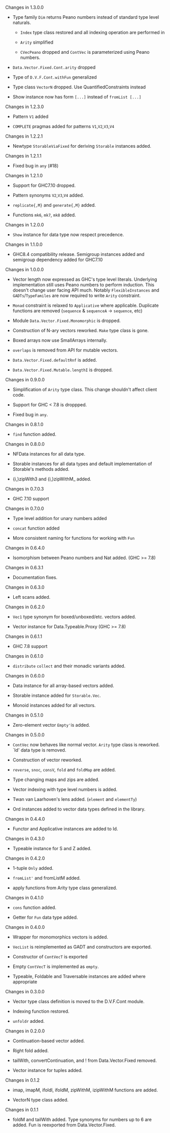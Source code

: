 Changes in 1.3.0.0

  * Type family `Dim` returns Peano numbers instead of standard type level
    naturals.

     - `Index` type class restored and all indexing operation are performed in

	 - `Arity` simplified

	 - `CVecPeano` dropped and `ContVec` is parameterized using Peano numbers.

  * `Data.Vector.Fixed.Cont.arity` dropped

  * Type of `D.V.F.Cont.withFun` generalized

  * Type class `VectorN` dropped. Use QuantifiedConstraints instead

  * Show instance now has form `[...]` instead of `fromList [...]`


Changes in 1.2.3.0

  * Pattern `V1` added

  * `COMPLETE` pragmas added for patterns `V1`,`V2`,`V3`,`V4`


Changes in 1.2.2.1

  * Newtype `StorableViaFixed` for deriving `Storable` instances added.


Changes in 1.2.1.1

  * Fixed bug in `any` (#18)


Changes in 1.2.1.0

  * Support for GHC7.10 dropped.

  * Pattern synonyms `V2`,`V3`,`V4` added.

  * `replicate{,M}` and `generate{,M}` added.

  * Functions `mk6`, `mk7`, `mk8` added.


Changes in 1.2.0.0

  * `Show` instance for data type now respect precedence.

Changes in 1.1.0.0

  * GHC8.4 compatibility release. Semigroup instances added and
    semigroup dependency added for GHC7.10

Changes in 1.0.0.0

  * Vector length now expressed as GHC's type level literals. Underlying
    implementation still uses Peano numbers to perform induction. This doesn't
    change user facing API much. Notably `FlexibleInstances` and
    `GADTs`/`TypeFamiles` are now required to write `Arity` constraint.

  * `Monad` constraint is relaxed to `Applicative` where applicable. Duplicate
    functions are removed (`sequence` & `sequenceA` → `sequence`, etc)

  * Module `Data.Vector.Fixed.Monomorphic` is dropped.

  * Construction of N-ary vectors reworked. `Make` type class is gone.

  * Boxed arrays now use SmallArrays internally.

  * `overlaps` is removed from API for mutable vectors.

  * `Data.Vector.Fixed.defaultRnf` is added.

  * `Data.Vector.Fixed.Mutable.lengthI` is dropped.

Changes in 0.9.0.0

  * Simplification of `Arity` type class. This change shouldn't affect client
    code.

  * Support for GHC < 7.8 is droppped.

  * Fixed bug in `any`.


Changes in 0.8.1.0

  * `find` function added.


Changes in 0.8.0.0

  * NFData instances for all data type.

  * Storable instances for all data types and default implementation of
    Storable's methods added.

  * {i,}zipWith3 and {i,}zipWithM_ added.


Changes in 0.7.0.3

  * GHC 7.10 support


Changes in 0.7.0.0

  * Type level addition for unary numbers added

  * `concat` function added

  * More consistent naming for functions for working with `Fun`


Changes in 0.6.4.0

  * Isomorphism between Peano numbers and Nat added. (GHC >= 7.8)


Changes in 0.6.3.1

  * Documentation fixes.


Changes in 0.6.3.0

  * Left scans added.


Changes in 0.6.2.0

  * `Vec1` type synonym for boxed/unboxed/etc. vectors added.

  * Vector instance for Data.Typeable.Proxy (GHC >= 7.8)


Changes in 0.6.1.1

  * GHC 7.8 support


Changes in 0.6.1.0

  * `distribute` `collect` and their monadic variants added.


Changes in 0.6.0.0

  * Data instance for all array-based vectors added.

  * Storable instance added for `Storable.Vec`.

  * Monoid instances added for all vectors.


Changes in 0.5.1.0

  * Zero-element vector `Empty'`is added.


Changes in 0.5.0.0

  * `ContVec` now behaves like normal vector. `Arity` type class is
    reworked. `Id' data type is removed.

  * Construction of vector reworked.

  * `reverse`, `snoc`, `consV`, `fold` and `foldMap` are added.

  * Type changing maps and zips are added.

  * Vector indexing with type level numbers is added.

  * Twan van Laarhoven's lens added. (`element` and `elementTy`)

  * Ord instances added to vector data types defined in the library.


Changes in 0.4.4.0

  * Functor and Applicative instances are added to Id.


Changes in 0.4.3.0

  * Typeable instance for S and Z added.


Changes in 0.4.2.0

  * 1-tuple `Only` added.

  * `fromList'` and fromListM added.

  * apply functions from Arity type class generalized.


Changes in 0.4.1.0

  * `cons` function added.

  * Getter for `Fun` data type added.


Changes in 0.4.0.0

  * Wrapper for monomorphics vectors is added.

  * `VecList` is reimplemented as GADT and constructors are exported.

  * Constructor of `ContVecT` is exported

  * Empty `ContVecT` is implemented as `empty`.

  * Typeable, Foldable and Traversable instances are added where
    appropriate


Changes in 0.3.0.0

  * Vector type class definition is moved to the D.V.F.Cont module.

  * Indexing function restored.

  * `unfoldr` added.


Changes in 0.2.0.0

  * Continuation-based vector added.

  * Right fold added.

  * tailWith, convertContinuation, and ! from
    Data.Vector.Fixed removed.

  * Vector instance for tuples added.


Changes in 0.1.2

  * imap, imapM, ifoldl, ifoldM, zipWithM, izipWithM
    functions are added.

  * VectorN type class added.


Changes in 0.1.1

  * foldM and tailWith added. Type synonyms for numbers up to 6 are
    added. Fun is reexported from Data.Vector.Fixed.
